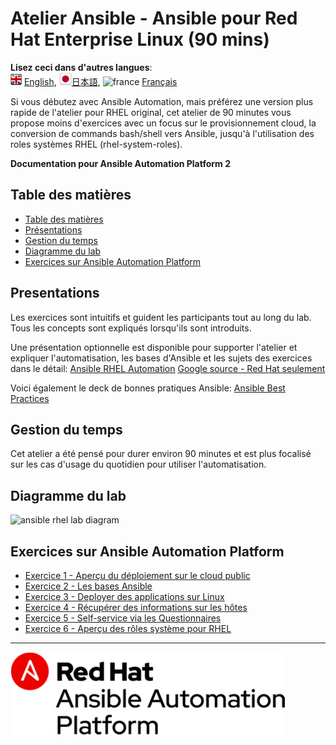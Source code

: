 # Atelier Ansible - Ansible pour Red Hat Enterprise Linux (90 mins)

**Lisez ceci dans d'autres langues**:
<br>![uk](../../images/uk.png) [English](README.md),  ![japan](../../images/japan.png)[日本語](README.ja.md), ![france](../../images/fr.png) [Français](README.fr.md)
<br>

Si vous débutez avec Ansible Automation, mais préférez une version plus rapide de l'atelier pour RHEL original, cet atelier de 90 minutes vous propose moins d'exercices avec un focus sur le provisionnement cloud, la conversion de commands bash/shell vers Ansible, jusqu'à l'utilisation des roles systèmes RHEL (rhel-system-roles).

**Documentation pour Ansible Automation Platform 2**

## Table des matières

* [Table des matières](#table-des-matières)
* [Présentations](#presentations)
* [Gestion du temps](#gestion-du-temps)
* [Diagramme du lab](#diagramme-du-lab)
* [Exercices sur Ansible Automation Platform](#exercices-sur-ansible-automation-platform)

## Presentations

Les exercices sont intuitifs et guident les participants tout au long du lab. Tous les concepts sont expliqués lorsqu'ils sont introduits.

Une présentation optionnelle est disponible pour supporter l'atelier et expliquer l'automatisation, les bases d'Ansible et les sujets des exercices dans le détail:
[Ansible RHEL Automation](../../decks/ansible_rhel_90.pdf)
[Google source - Red Hat seulement](https://docs.google.com/presentation/d/143JtFwmz469ucKNbB4L5T-PtKfurjpcOmCICzSbwm3Y/edit?usp=sharing)

Voici également le deck de bonnes pratiques Ansible:
[Ansible Best Practices](../../decks/ansible_best_practices.pdf)

## Gestion du temps

Cet atelier a été pensé pour durer environ 90 minutes et est plus focalisé sur les cas d'usage du quotidien pour utiliser l'automatisation.

## Diagramme du lab

![ansible rhel lab diagram](../../images/rhel_lab_diagram.png)

## Exercices sur Ansible Automation Platform

 - [Exercice 1 - Aperçu du déploiement sur le cloud public](../ansible_rhel/1.1-setup/README.fr.md)
 - [Exercice 2 - Les bases Ansible](../ansible_rhel/1.2-thebasics/README.fr.md)
 - [Exercice 3 - Deployer des applications sur Linux](../ansible_rhel/1.3-playbook/README.fr.md)
 - [Exercice 4 - Récupérer des informations sur les hôtes](../ansible_rhel/1.4-variables/README.fr.md)
 - [Exercice 5 - Self-service via les Questionnaires](../ansible_rhel/2.4-surveys/README.fr.md)
 - [Exercice 6 - Aperçu des rôles système pour RHEL](6-system-roles/README.fr.md)

---
![Red Hat Ansible Automation](../../images/rh-ansible-automation-platform.png)
